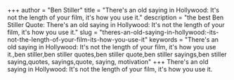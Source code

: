 +++
author = "Ben Stiller"
title = "There's an old saying in Hollywood: It's not the length of your film, it's how you use it."
description = "the best Ben Stiller Quote: There's an old saying in Hollywood: It's not the length of your film, it's how you use it."
slug = "theres-an-old-saying-in-hollywood:-its-not-the-length-of-your-film-its-how-you-use-it"
keywords = "There's an old saying in Hollywood: It's not the length of your film, it's how you use it.,ben stiller,ben stiller quotes,ben stiller quote,ben stiller sayings,ben stiller saying,quotes, sayings,quote, saying, motivation"
+++
There's an old saying in Hollywood: It's not the length of your film, it's how you use it.
